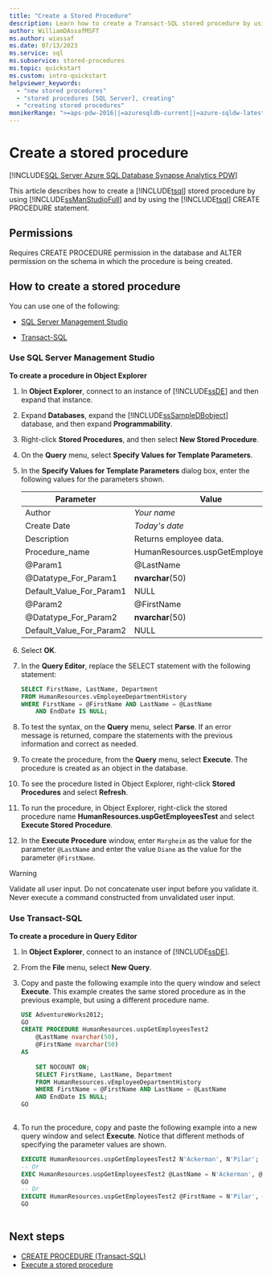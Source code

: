 ```yaml
---
title: "Create a Stored Procedure"
description: Learn how to create a Transact-SQL stored procedure by using SQL Server Management Studio and by using the Transact-SQL CREATE PROCEDURE statement.
author: WilliamDAssafMSFT
ms.author: wiassaf
ms.date: 07/13/2023
ms.service: sql
ms.subservice: stored-procedures
ms.topic: quickstart
ms.custom: intro-quickstart
helpviewer_keywords:
  - "new stored procedures"
  - "stored procedures [SQL Server], creating"
  - "creating stored procedures"
monikerRange: ">=aps-pdw-2016||=azuresqldb-current||=azure-sqldw-latest||>=sql-server-2016||>=sql-server-linux-2017||=azuresqldb-mi-current"
---
```

# Create a stored procedure

[!INCLUDE[SQL Server Azure SQL Database Synapse Analytics PDW](../../includes/applies-to-version/sql-asdb-asdbmi-asa-pdw.md)]

This article describes how to create a [!INCLUDE[tsql](../../includes/tsql-md.md)] stored procedure by using [!INCLUDE[ssManStudioFull](../../includes/ssmanstudiofull-md.md)] and by using the [!INCLUDE[tsql](../../includes/tsql-md.md)] CREATE PROCEDURE statement.
  
## Permissions
 Requires CREATE PROCEDURE permission in the database and ALTER permission on the schema in which the procedure is being created.  
  
## How to create a stored procedure
 You can use one of the following:  
  
-   [SQL Server Management Studio](#SSMSProcedure)  
  
-   [Transact-SQL](#TsqlProcedure)  
  
### <a id="SSMSProcedure"></a> Use SQL Server Management Studio
 **To create a procedure in Object Explorer**  
  
1. In **Object Explorer**, connect to an instance of [!INCLUDE[ssDE](../../includes/ssde-md.md)] and then expand that instance.  
  
1. Expand **Databases**, expand the [!INCLUDE[ssSampleDBobject](../../includes/sssampledbobject-md.md)] database, and then expand **Programmability**.  
  
1. Right-click **Stored Procedures**, and then select **New Stored Procedure**.  
  
1. On the **Query** menu, select **Specify Values for Template Parameters**.  
  
1. In the **Specify Values for Template Parameters** dialog box, enter the following values for the parameters shown.  
  
    |Parameter|Value|  
    |---------------|-----------|  
    |Author|*Your name*|  
    |Create Date|*Today's date*|  
    |Description|Returns employee data.|  
    |Procedure_name|HumanResources.uspGetEmployeesTest|  
    |@Param1|@LastName|  
    |@Datatype_For_Param1|**nvarchar**(50)|  
    |Default_Value_For_Param1|NULL|  
    |@Param2|@FirstName|  
    |@Datatype_For_Param2|**nvarchar**(50)|  
    |Default_Value_For_Param2|NULL|  
  
1. Select **OK**.  
  
1. In the **Query Editor**, replace the SELECT statement with the following statement:  
  
    ```sql  
    SELECT FirstName, LastName, Department  
    FROM HumanResources.vEmployeeDepartmentHistory  
    WHERE FirstName = @FirstName AND LastName = @LastName  
        AND EndDate IS NULL;  
    ```  
  
1. To test the syntax, on the **Query** menu, select **Parse**. If an error message is returned, compare the statements with the previous information and correct as needed.  
  
1. To create the procedure, from  the **Query** menu, select **Execute**. The procedure is created as an object in the database.  
  
1. To see the procedure listed in Object Explorer, right-click **Stored Procedures** and select **Refresh**.  
  
1. To run the procedure, in Object Explorer, right-click the stored procedure name **HumanResources.uspGetEmployeesTest** and select **Execute Stored Procedure**.  
  
1. In the **Execute Procedure** window, enter `Margheim` as the value for the parameter `@LastName` and enter the value `Diane` as the value for the parameter `@FirstName`.  
  
> [!WARNING]  
> Validate all user input. Do not concatenate user input before you validate it. Never execute a command constructed from unvalidated user input.  
  
### <a id="TsqlProcedure"></a> Use Transact-SQL
 **To create a procedure in Query Editor**  
  
1. In **Object Explorer**, connect to an instance of [!INCLUDE[ssDE](../../includes/ssde-md.md)].  
  
1. From the **File** menu, select **New Query**.  
  
1. Copy and paste the following example into the query window and select **Execute**. This example creates the same stored procedure as in the previous example, but using a different procedure name.  
  
    ```sql 
    USE AdventureWorks2012;  
    GO  
    CREATE PROCEDURE HumanResources.uspGetEmployeesTest2   
        @LastName nvarchar(50),   
        @FirstName nvarchar(50)   
    AS   
  
        SET NOCOUNT ON;  
        SELECT FirstName, LastName, Department  
        FROM HumanResources.vEmployeeDepartmentHistory  
        WHERE FirstName = @FirstName AND LastName = @LastName  
        AND EndDate IS NULL;  
    GO  
  
    ```  
  
1. To run the procedure, copy and paste the following example into a new query window and select **Execute**. Notice that different methods of specifying the parameter values are shown.  
  
    ```sql  
    EXECUTE HumanResources.uspGetEmployeesTest2 N'Ackerman', N'Pilar';  
    -- Or  
    EXEC HumanResources.uspGetEmployeesTest2 @LastName = N'Ackerman', @FirstName = N'Pilar';  
    GO  
    -- Or  
    EXECUTE HumanResources.uspGetEmployeesTest2 @FirstName = N'Pilar', @LastName = N'Ackerman';  
    GO  
  
    ```  
  
## Next steps

- [CREATE PROCEDURE (Transact-SQL)](../../t-sql/statements/create-procedure-transact-sql.md)
- [Execute a stored procedure](execute-a-stored-procedure.md)